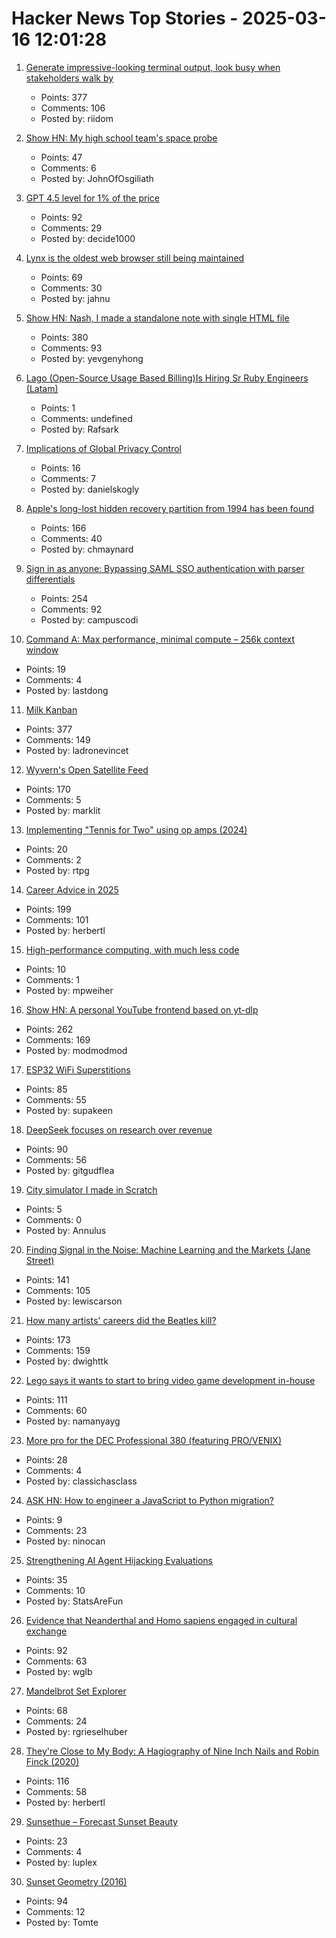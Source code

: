 # Hacker News Top Stories - 2025-03-16 12:01:28

1. [Generate impressive-looking terminal output, look busy when stakeholders walk by](https://github.com/giacomo-b/rust-stakeholder)
   - Points: 377
   - Comments: 106
   - Posted by: riidom

2. [Show HN: My high school team's space probe](https://drive.google.com/file/d/1_9V6lBTIfDsPdKCohQBc5Ed5UzDbnsrI/view?usp=sharing)
   - Points: 47
   - Comments: 6
   - Posted by: JohnOfOsgiliath

3. [GPT 4.5 level for 1% of the price](https://twitter.com/Baidu_Inc/status/1901089355890036897)
   - Points: 92
   - Comments: 29
   - Posted by: decide1000

4. [Lynx is the oldest web browser still being maintained](undefined)
   - Points: 69
   - Comments: 30
   - Posted by: jahnu

5. [Show HN: Nash, I made a standalone note with single HTML file](https://keepworking.github.io/nash/)
   - Points: 380
   - Comments: 93
   - Posted by: yevgenyhong

6. [Lago (Open-Source Usage Based Billing)Is Hiring Sr Ruby Engineers (Latam)](https://jobs.lever.co/getlago/42f45126-a365-4f03-9736-565b26bc62f5)
   - Points: 1
   - Comments: undefined
   - Posted by: Rafsark

7. [Implications of Global Privacy Control](https://developer.mozilla.org/en-US/blog/global-privacy-control/)
   - Points: 16
   - Comments: 7
   - Posted by: danielskogly

8. [Apple's long-lost hidden recovery partition from 1994 has been found](https://www.downtowndougbrown.com/2025/03/apples-long-lost-hidden-recovery-partition-from-1994-has-been-found/)
   - Points: 166
   - Comments: 40
   - Posted by: chmaynard

9. [Sign in as anyone: Bypassing SAML SSO authentication with parser differentials](https://github.blog/security/sign-in-as-anyone-bypassing-saml-sso-authentication-with-parser-differentials/)
   - Points: 254
   - Comments: 92
   - Posted by: campuscodi

10. [Command A: Max performance, minimal compute – 256k context window](https://cohere.com/blog/command-a)
   - Points: 19
   - Comments: 4
   - Posted by: lastdong

11. [Milk Kanban](https://brodzinski.com/2025/03/milk-kanban.html)
   - Points: 377
   - Comments: 149
   - Posted by: ladronevincet

12. [Wyvern's Open Satellite Feed](https://tech.marksblogg.com/wyvern-open-data-feed.html)
   - Points: 170
   - Comments: 5
   - Posted by: marklit

13. [Implementing "Tennis for Two" using op amps (2024)](https://blog.qiqitori.com/2024/08/implementing-tennis-for-two-using-op-amps/)
   - Points: 20
   - Comments: 2
   - Posted by: rtpg

14. [Career Advice in 2025](https://lethain.com/career-advice-2025/)
   - Points: 199
   - Comments: 101
   - Posted by: herbertl

15. [High-performance computing, with much less code](https://news.mit.edu/2025/high-performance-computing-with-much-less-code-0313)
   - Points: 10
   - Comments: 1
   - Posted by: mpweiher

16. [Show HN: A personal YouTube frontend based on yt-dlp](https://github.com/christian-fei/my-yt)
   - Points: 262
   - Comments: 169
   - Posted by: modmodmod

17. [ESP32 WiFi Superstitions](https://supakeen.com/weblog/esp32-wifi-superstitions/)
   - Points: 85
   - Comments: 55
   - Posted by: supakeen

18. [DeepSeek focuses on research over revenue](https://www.ft.com/content/fb5c11bb-1d4b-465f-8283-451a19a3d425)
   - Points: 90
   - Comments: 56
   - Posted by: gitgudflea

19. [City simulator I made in Scratch](https://scratch.mit.edu/projects/1061728417/)
   - Points: 5
   - Comments: 0
   - Posted by: Annulus

20. [Finding Signal in the Noise: Machine Learning and the Markets (Jane Street)](https://signalsandthreads.com/finding-signal-in-the-noise/)
   - Points: 141
   - Comments: 105
   - Posted by: lewiscarson

21. [How many artists' careers did the Beatles kill?](https://www.cantgetmuchhigher.com/p/how-many-artists-did-the-beatles)
   - Points: 173
   - Comments: 159
   - Posted by: dwighttk

22. [Lego says it wants to start to bring video game development in-house](https://www.videogameschronicle.com/news/lego-is-starting-to-bring-its-game-development-in-house-key-exec-says/)
   - Points: 111
   - Comments: 60
   - Posted by: namanyayg

23. [More pro for the DEC Professional 380 (featuring PRO/VENIX)](http://oldvcr.blogspot.com/2025/03/more-pro-for-dec-professional-380.html)
   - Points: 28
   - Comments: 4
   - Posted by: classichasclass

24. [ASK HN: How to engineer a JavaScript to Python migration?](undefined)
   - Points: 9
   - Comments: 23
   - Posted by: ninocan

25. [Strengthening AI Agent Hijacking Evaluations](https://www.nist.gov/news-events/news/2025/01/technical-blog-strengthening-ai-agent-hijacking-evaluations)
   - Points: 35
   - Comments: 10
   - Posted by: StatsAreFun

26. [Evidence that Neanderthal and Homo sapiens engaged in cultural exchange](https://phys.org/news/2025-03-burials-compelling-evidence-neanderthal-homo.html)
   - Points: 92
   - Comments: 63
   - Posted by: wglb

27. [Mandelbrot Set Explorer](https://mandelbrot.site)
   - Points: 68
   - Comments: 24
   - Posted by: rgrieselhuber

28. [They're Close to My Body: A Hagiography of Nine Inch Nails and Robin Finck (2020)](https://www.thewhitereview.org/feature/theyre-really-close-to-my-body/)
   - Points: 116
   - Comments: 58
   - Posted by: herbertl

29. [Sunsethue – Forecast Sunset Beauty](https://sunsethue.com/)
   - Points: 23
   - Comments: 4
   - Posted by: luplex

30. [Sunset Geometry (2016)](https://www.shapeoperator.com/2016/12/12/sunset-geometry/)
   - Points: 94
   - Comments: 12
   - Posted by: Tomte

